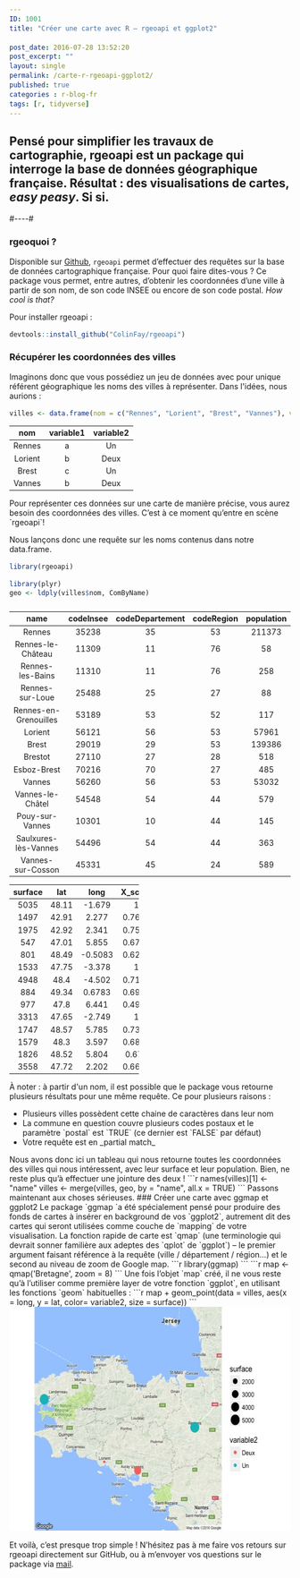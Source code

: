 ```yaml
---
ID: 1001
title: "Créer une carte avec R — rgeoapi et ggplot2"

post_date: 2016-07-28 13:52:20
post_excerpt: ""
layout: single
permalink: /carte-r-rgeoapi-ggplot2/
published: true
categories : r-blog-fr
tags: [r, tidyverse]
---
```

## Pensé pour simplifier les travaux de cartographie, rgeoapi est un package qui interroge la base de données géographique française. Résultat : des visualisations de cartes, _easy peasy_. Si si.
#----#
### rgeoquoi ?
Disponible sur <a href="https://github.com/ColinFay">Github</a>, `rgeoapi` permet d’effectuer des requêtes sur la base de données cartographique française. Pour quoi faire dites-vous ? Ce package vous permet, entre autres, d’obtenir les coordonnées d’une ville à partir de son nom, de son code INSEE ou encore de son code postal. _How cool is that?_

Pour installer rgeoapi :
```r 
devtools::install_github("ColinFay/rgeoapi")
```

### Récupérer les coordonnées des villes
Imaginons donc que vous possédiez un jeu de données avec pour unique référent géographique les noms des villes à représenter. Dans l'idées, nous aurions :
```r 
villes <- data.frame(nom = c("Rennes", "Lorient", "Brest", "Vannes"), variable1 = c("a", "b", "c", "b"), variable2 = c("Un", "Deux", "Un", "Deux"))

```
<table style="width: 44%;"><colgroup> <col width="11%" /> <col width="16%" /> <col width="16%" /> </colgroup>
<thead>
<tr class="header">
<th align="center">nom</th>
<th align="center">variable1</th>
<th align="center">variable2</th>
</tr>
</thead>
<tbody>
<tr class="odd">
<td align="center">Rennes</td>
<td align="center">a</td>
<td align="center">Un</td>
</tr>
<tr class="even">
<td align="center">Lorient</td>
<td align="center">b</td>
<td align="center">Deux</td>
</tr>
<tr class="odd">
<td align="center">Brest</td>
<td align="center">c</td>
<td align="center">Un</td>
</tr>
<tr class="even">
<td align="center">Vannes</td>
<td align="center">b</td>
<td align="center">Deux</td>
</tr>
</tbody>
</table>
Pour représenter ces données sur une carte de manière précise, vous aurez besoin des coordonnées des villes. C’est à ce moment qu’entre en scène `rgeoapi`!

Nous lançons donc une requête sur les noms contenus dans notre data.frame.
```r 
library(rgeoapi)
```
```r 
library(plyr)
geo <- ldply(villes$nom, ComByName)

```
<table><caption> </caption><colgroup> <col width="28%" /> <col width="15%" /> <col width="23%" /> <col width="16%" /> <col width="16%" /> </colgroup>
<thead>
<tr class="header">
<th align="center">name</th>
<th align="center">codeInsee</th>
<th align="center">codeDepartement</th>
<th align="center">codeRegion</th>
<th align="center">population</th>
</tr>
</thead>
<tbody>
<tr class="odd">
<td align="center">Rennes</td>
<td align="center">35238</td>
<td align="center">35</td>
<td align="center">53</td>
<td align="center">211373</td>
</tr>
<tr class="even">
<td align="center">Rennes-le-Château</td>
<td align="center">11309</td>
<td align="center">11</td>
<td align="center">76</td>
<td align="center">58</td>
</tr>
<tr class="odd">
<td align="center">Rennes-les-Bains</td>
<td align="center">11310</td>
<td align="center">11</td>
<td align="center">76</td>
<td align="center">258</td>
</tr>
<tr class="even">
<td align="center">Rennes-sur-Loue</td>
<td align="center">25488</td>
<td align="center">25</td>
<td align="center">27</td>
<td align="center">88</td>
</tr>
<tr class="odd">
<td align="center">Rennes-en-Grenouilles</td>
<td align="center">53189</td>
<td align="center">53</td>
<td align="center">52</td>
<td align="center">117</td>
</tr>
<tr class="even">
<td align="center">Lorient</td>
<td align="center">56121</td>
<td align="center">56</td>
<td align="center">53</td>
<td align="center">57961</td>
</tr>
<tr class="odd">
<td align="center">Brest</td>
<td align="center">29019</td>
<td align="center">29</td>
<td align="center">53</td>
<td align="center">139386</td>
</tr>
<tr class="even">
<td align="center">Brestot</td>
<td align="center">27110</td>
<td align="center">27</td>
<td align="center">28</td>
<td align="center">518</td>
</tr>
<tr class="odd">
<td align="center">Esboz-Brest</td>
<td align="center">70216</td>
<td align="center">70</td>
<td align="center">27</td>
<td align="center">485</td>
</tr>
<tr class="even">
<td align="center">Vannes</td>
<td align="center">56260</td>
<td align="center">56</td>
<td align="center">53</td>
<td align="center">53032</td>
</tr>
<tr class="odd">
<td align="center">Vannes-le-Châtel</td>
<td align="center">54548</td>
<td align="center">54</td>
<td align="center">44</td>
<td align="center">579</td>
</tr>
<tr class="even">
<td align="center">Pouy-sur-Vannes</td>
<td align="center">10301</td>
<td align="center">10</td>
<td align="center">44</td>
<td align="center">145</td>
</tr>
<tr class="odd">
<td align="center">Saulxures-lès-Vannes</td>
<td align="center">54496</td>
<td align="center">54</td>
<td align="center">44</td>
<td align="center">363</td>
</tr>
<tr class="even">
<td align="center">Vannes-sur-Cosson</td>
<td align="center">45331</td>
<td align="center">45</td>
<td align="center">24</td>
<td align="center">589</td>
</tr>
</tbody>
</table>
<table style="width: 46%;"><colgroup> <col width="13%" /> <col width="8%" /> <col width="11%" /> <col width="12%" /> </colgroup>
<thead>
<tr class="header">
<th align="center">surface</th>
<th align="center">lat</th>
<th align="center">long</th>
<th align="center">X_score</th>
</tr>
</thead>
<tbody>
<tr class="odd">
<td align="center">5035</td>
<td align="center">48.11</td>
<td align="center">-1.679</td>
<td align="center">1</td>
</tr>
<tr class="even">
<td align="center">1497</td>
<td align="center">42.91</td>
<td align="center">2.277</td>
<td align="center">0.7636</td>
</tr>
<tr class="odd">
<td align="center">1975</td>
<td align="center">42.92</td>
<td align="center">2.341</td>
<td align="center">0.7533</td>
</tr>
<tr class="even">
<td align="center">547</td>
<td align="center">47.01</td>
<td align="center">5.855</td>
<td align="center">0.6743</td>
</tr>
<tr class="odd">
<td align="center">801</td>
<td align="center">48.49</td>
<td align="center">-0.5083</td>
<td align="center">0.6239</td>
</tr>
<tr class="even">
<td align="center">1533</td>
<td align="center">47.75</td>
<td align="center">-3.378</td>
<td align="center">1</td>
</tr>
<tr class="odd">
<td align="center">4948</td>
<td align="center">48.4</td>
<td align="center">-4.502</td>
<td align="center">0.7183</td>
</tr>
<tr class="even">
<td align="center">884</td>
<td align="center">49.34</td>
<td align="center">0.6783</td>
<td align="center">0.6958</td>
</tr>
<tr class="odd">
<td align="center">977</td>
<td align="center">47.8</td>
<td align="center">6.441</td>
<td align="center">0.4919</td>
</tr>
<tr class="even">
<td align="center">3313</td>
<td align="center">47.65</td>
<td align="center">-2.749</td>
<td align="center">1</td>
</tr>
<tr class="odd">
<td align="center">1747</td>
<td align="center">48.57</td>
<td align="center">5.785</td>
<td align="center">0.7384</td>
</tr>
<tr class="even">
<td align="center">1579</td>
<td align="center">48.3</td>
<td align="center">3.597</td>
<td align="center">0.6873</td>
</tr>
<tr class="odd">
<td align="center">1826</td>
<td align="center">48.52</td>
<td align="center">5.804</td>
<td align="center">0.678</td>
</tr>
<tr class="even">
<td align="center">3558</td>
<td align="center">47.72</td>
<td align="center">2.202</td>
<td align="center">0.6653</td>
</tr>
</tbody>
</table>
À noter : à partir d'un nom, il est possible que le package vous retourne plusieurs résultats pour une même requête. Ce pour plusieurs raisons :
<ul>
 	<li>Plusieurs villes possèdent cette chaine de caractères dans leur nom</li>
 	<li>La commune en question couvre plusieurs codes postaux et le paramètre `postal` est `TRUE` (ce dernier est `FALSE` par défaut)</li>
 	<li>Votre requête est en _partial match_</li>
</ul>
Nous avons donc ici un tableau qui nous retourne toutes les coordonnées des villes qui nous intéressent, avec leur surface et leur population. Bien, ne reste plus qu’à effectuer une jointure des deux !
```r 
names(villes)[1] <- "name"
villes <- merge(villes, geo, by = "name", all.x = TRUE)
```
Passons maintenant aux choses sérieuses.
### Créer une carte avec ggmap et ggplot2
Le package `ggmap `a été spécialement pensé pour produire des fonds de cartes à insérer en background de vos `ggplot2`, autrement dit des cartes qui seront utilisées comme couche de `mapping` de votre visualisation. La fonction rapide de carte est `qmap` (une terminologie qui devrait sonner familière aux adeptes des `qplot` de `ggplot`) – le premier argument faisant référence à la requête (ville / département / région…) et le second au niveau de zoom de Google map.
```r 
library(ggmap)
```
```r 
map <- qmap('Bretagne', zoom = 8)
```
Une fois l’objet `map` créé, il ne vous reste qu’à l’utiliser comme première layer de votre fonction `ggplot`, en utilisant les fonctions `geom` habituelles :
```r 
map + geom_point(data = villes, aes(x = long, y = lat, color= variable2, size = surface))
```
<a href="/assets/img/blog/carte-avec-rgeoapi.jpeg"><img class="aligncenter size-full wp-image-1017" src="/assets/img/blog/carte-avec-rgeoapi.jpeg" alt="Réaliser une carte avec R, ggplot2 et rgeoapi" width="600" height="400" /></a>

Et voilà, c’est presque trop simple ! N’hésitez pas à me faire vos retours sur rgeoapi directement sur GitHub, ou à m’envoyer vos questions sur le package via <a href="mailto:contact@colinfay.me">mail</a>.



